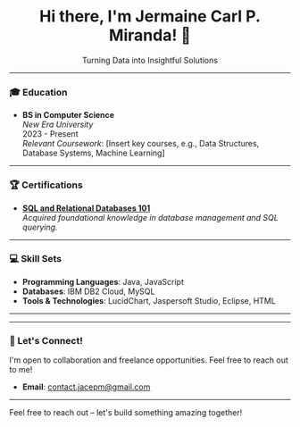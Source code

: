 <!---
- 👋 Hi, I’m @jacemiranda
- 👀 I’m interested in ...
- 🌱 I’m currently learning ...
- 💞️ I’m looking to collaborate on ...
- 📫 How to reach me ...
- 😄 Pronouns: ...
- ⚡ Fun fact: ...
--->

<!---
jacemiranda/jacemiranda is a ✨ special ✨ repository because its `README.md` (this file) appears on your GitHub profile.
You can click the Preview link to take a look at your changes.
--->
<!---
<h1>Hi there, I'm Jermaine Carl Miranda! 👋</h1>
I am passionate about coding and adept in managing databases. I thrive on solving intricate problems and architecting elegant solutions. My journey in tech commenced with the BS Information Technology program.

<h2>Education</h2>
<p></p>BS Computer Science
<br>New Era University
<br>2023-Present

<h2>Certifications</h2>
<a href= "github.com">SQL and Relational Databases 101</a>

<br><h2>Skill Sets</h2>
Programming: Java, Javascript
Databases: IBM DB2 Cloud
Tools: LucidChart, Jaspersoft Studio, Eclipse, HTML
<h2>Let's Connect!</h2>
LinkedIn: LinkedIn Profile
Email: Jermaine.carlm@gmail.com
--->

<!---
<h1>Hi there, I'm (insert name)! 👋</h1> 
<p>Transforming Data into Insightful Solutions.</p> 
<h2>Education</h2> 
<p>BS Computer Science
<br> (insert college university)
<br> 2023-Present
<br> Relevant coursework: (insert key courses or projects)</p> 
<h2>Certifications</h2> 
<p><a href="github.com">SQL and Relational Databases 101</a> - Gained skills in database management and SQL querying.</p> <h2>Skill Sets</h2> 
<ul> <li><strong>Programming:</strong> Java, JavaScript</li> <li><strong>Databases:</strong> IBM DB2 Cloud</li> <li><strong>Tools:</strong> LucidChart, Jaspersoft Studio, Eclipse, HTML</li> </ul> <h2>Projects</h2> <p>Check out my projects that showcase my coding and database management skills:</p> <ul> <li><a href="link-to-project">Project Title</a> - Brief description of the project.</li> <li><a href="link-to-another-project">Another Project Title</a> - Brief description of this project.</li> </ul> <h2>Let's Connect!</h2> <p>I’m open to collaboration and freelance opportunities. Reach out to me!</p> <p>LinkedIn: (Insert LinkedIn Profile)<br> Email: (insert email)</p> 
--->



<h1 align="center">Hi there, I'm Jermaine Carl P. Miranda! 👋</h1>
<p align="center">Turning Data into Insightful Solutions</p>

---

### 🎓 Education
- **BS in Computer Science**  
  *New Era University*  
  2023 - Present  
  *Relevant Coursework*: [Insert key courses, e.g., Data Structures, Database Systems, Machine Learning]

---

### 🏆 Certifications
- **[SQL and Relational Databases 101]([https://github.com](https://courses.cognitiveclass.ai/certificates/7c9780e20ab44e6d8c72d48f9edb464f))**  
  *Acquired foundational knowledge in database management and SQL querying.*

---

### 💻 Skill Sets

- **Programming Languages**: Java, JavaScript  
- **Databases**: IBM DB2 Cloud, MySQL  
- **Tools & Technologies**: LucidChart, Jaspersoft Studio, Eclipse, HTML  

---
<!---
### 🚀 Projects
Explore my projects that highlight my coding and database skills:

- **[Project Title](https://link-to-project)**  
  *Brief description of the project’s goal and technologies used.*

- **[Another Project Title](https://link-to-another-project)**  
  *Brief description of this project, with key skills or tools applied.*
--->

---

### 🤝 Let's Connect!
I'm open to collaboration and freelance opportunities. Feel free to reach out to me!

<!---
- **LinkedIn**: [Insert LinkedIn Profile]  
--->
- **Email**: contact.jacepm@gmail.com  

---

Feel free to reach out – let's build something amazing together!




